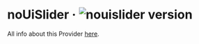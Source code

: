 # noUiSlider · ![nouislider version](https://img.shields.io/badge/version-v15.6.0-informational)

All info about this Provider <a href="https://refreshless.com/nouislider/">here</a>.
